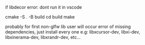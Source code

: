 if libdecor error: dont run it in vscode

cmake -S . -B build
cd build
make

probably for first non-glfw lib user will occur error of missing dependencies, just install every one
e.g: libxcursor-dev, libxi-dev, libxinerama-dev, libxrandr-dev, etc...